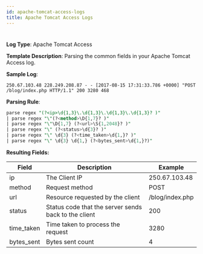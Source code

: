 ```yaml
---
id: apache-tomcat-access-logs
title: Apache Tomcat Access Logs
---
```


#

**Log Type**: Apache Tomcat Access

**Template Description**: Parsing the common fields in your Apache
Tomcat Access log.

**Sample Log**:

```
250.67.103.48 228.249.208.87 - - [2017-08-15 17:31:33.786 +0000] "POST /blog/index.php HTTP/1.1" 200 3280 468
```

**Parsing Rule**:

```sql
parse regex "(?<ip>\d{1,3}\.\d{1,3}\.\d{1,3}\.\d{1,3}? )"
| parse regex "\"(?<method>\D{1,7}? )"
| parse regex "\"\D{1,7} (?<url>\S{1,2048}? )"
| parse regex "\" (?<status>\d{3}? )"
| parse regex "\" \d{3} (?<time_taken>\d{1,}? )"
| parse regex "\" \d{3} \d{1,} (?<bytes_sent>\d{1,}?)"
```

**Resulting Fields:**

| Field | Description | Example |
|--|--|--|
| ip         | The Client IP                                        | 250.67.103.48   |
| method     | Request method                                       | POST            |
| url        | Resource requested by the client                     | /blog/index.php |
| status     | Status code that the server sends back to the client | 200             |
| time_taken | Time taken to process the request                    | 3280            |
| bytes_sent | Bytes sent count                                     | 4               |

